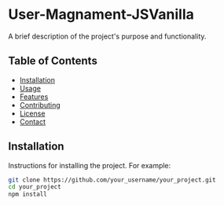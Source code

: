 # User-Magnament-JSVanilla


A brief description of the project's purpose and functionality.

## Table of Contents

- [Installation](#installation)
- [Usage](#usage)
- [Features](#features)
- [Contributing](#contributing)
- [License](#license)
- [Contact](#contact)

## Installation

Instructions for installing the project. For example:

```sh
git clone https://github.com/your_username/your_project.git
cd your_project
npm install
